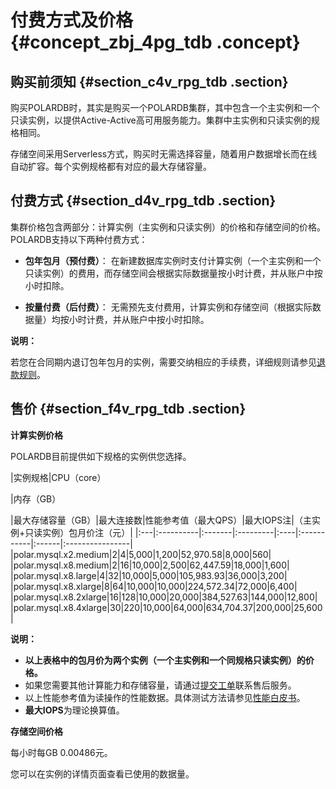 # 付费方式及价格 {#concept_zbj_4pg_tdb .concept}

## 购买前须知 {#section_c4v_rpg_tdb .section}

购买POLARDB时，其实是购买一个POLARDB集群，其中包含一个主实例和一个只读实例，以提供Active-Active高可用服务能力。集群中主实例和只读实例的规格相同。

存储空间采用Serverless方式，购买时无需选择容量，随着用户数据增长而在线自动扩容。每个实例规格都有对应的最大存储容量。

## 付费方式 {#section_d4v_rpg_tdb .section}

集群价格包含两部分：计算实例（主实例和只读实例）的价格和存储空间的价格。POLARDB支持以下两种付费方式：

-   **包年包月（预付费）**： 在新建数据库实例时支付计算实例（一个主实例和一个只读实例）的费用，而存储空间会根据实际数据量按小时计费，并从账户中按小时扣除。

-   **按量付费（后付费）**： 无需预先支付费用，计算实例和存储空间（根据实际数据量）均按小时计费，并从账户中按小时扣除。


**说明：** 

若您在合同期内退订包年包月的实例，需要交纳相应的手续费，详细规则请参见[退款规则](https://help.aliyun.com/knowledge_detail/37096.html)。

## 售价 {#section_f4v_rpg_tdb .section}

**计算实例价格**

POLARDB目前提供如下规格的实例供您选择。

|实例规格|CPU（core）

|内存（GB）

|最大存储容量（GB）|最大连接数|性能参考值（最大QPS）|最大IOPS注|（主实例+只读实例）包月价注（元）|
|:---|:----------|:-------|:---------|:----|:-----------|:------|:----------------|
|polar.mysql.x2.medium|2|4|5,000|1,200|52,970.58|8,000|560|
|polar.mysql.x8.medium|2|16|10,000|2,500|62,447.59|18,000|1,600|
|polar.mysql.x8.large|4|32|10,000|5,000|105,983.93|36,000|3,200|
|polar.mysql.x8.xlarge|8|64|10,000|10,000|224,572.34|72,000|6,400|
|polar.mysql.x8.2xlarge|16|128|10,000|20,000|384,527.63|144,000|12,800|
|polar.mysql.x8.4xlarge|30|220|10,000|64,000|634,704.37|200,000|25,600|

**说明：** 

-   **以上表格中的包月价为两个实例（一个主实例和一个同规格只读实例）的价格。**
-   如果您需要其他计算能力和存储容量，请通过[提交工单](https://selfservice.console.aliyun.com/ticket/createIndex)联系售后服务。
-   以上性能参考值为读操作的性能数据。具体测试方法请参见[性能白皮书](../../../../cn.zh-CN/性能白皮书/性能白皮书.md)。
-   **最大IOPS**为理论换算值。

**存储空间价格**

每小时每GB 0.00486元。

您可以在实例的详情页面查看已使用的数据量。

